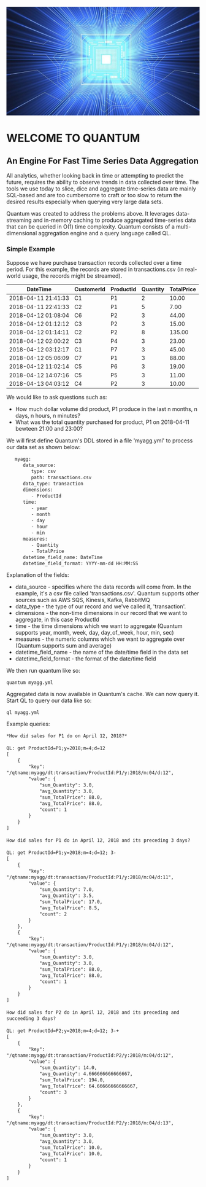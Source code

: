 ![ScreenShot](images/quantum.jpg)
<h1>WELCOME TO QUANTUM</h1>

<h2>An Engine For Fast Time Series Data Aggregation</h2>

All analytics, whether looking back in time or attempting to predict the future, requires the ability to observe trends in data collected over time.
The tools we use today to slice, dice and aggregate time-series data are mainly SQL-based and are too cumbersome to craft or too slow to return the
desired results especially when querying very large data sets.

Quantum was created to address the problems above. It leverages data-streaming and in-memory caching to produce aggregated time-series data that can
be queried in O(1) time complexity. Quantum consists of a multi-dimensional aggregation engine and a query language called QL. 

<h3>Simple Example</h3>

Suppose we have purchase transaction records collected over a time period.
For this example, the records are stored in transactions.csv (in real-world usage, the records might be streamed).

|DateTime|CustomerId|ProductId|Quantity|TotalPrice|
|------- |----------|---------|--------|----------|
|2018-04-11 21:41:33|C1|P1|2|10.00|
|2018-04-11 22:41:33|C2|P1|5|7.00|
|2018-04-12 01:08:04|C6|P2|3|44.00|
|2018-04-12 01:12:12|C3|P2|3|15.00|
|2018-04-12 01:14:11|C2|P2|8|135.00|
|2018-04-12 02:00:22|C3|P4|3|23.00|
|2018-04-12 03:12:17|C1|P7|3|45.00|
|2018-04-12 05:06:09|C7|P1|3|88.00|
|2018-04-12 11:02:14|C5|P6|3|19.00|
|2018-04-12 14:07:16|C5|P5|3|11.00|
|2018-04-13 04:03:12|C4|P2|3|10.00|

We would like to ask questions such as:

* How much dollar volume did product, P1 produce in the last n months, n days, n hours, n minutes?
* What was the total quantity purchased for product, P1 on 2018-04-11 bewteen 21:00 and 23:00?

We will first define Quantum's DDL stored in a file 'myagg.yml' to process our data set as shown below:
```
   myagg:
      data_source:
         type: csv
         path: transactions.csv
      data_type: transaction
      dimensions:
         - ProductId
      time:
         - year
         - month
         - day
         - hour
         - min
      measures:
         - Quantity
         - TotalPrice
      datetime_field_name: DateTime
      datetime_field_format: YYYY-mm-dd HH:MM:SS
```

Explanation of the fields:

* data_source - specifies where the data records will come from. In the example, it's a csv file called 'transactions.csv'. Quantum supports other sources such as AWS SQS, Kinesis, Kafka, RabbitMQ
* data_type - the type of our record and we've called it, 'transaction'.
* dimensions - the non-time dimensions in our record that we want to aggregate, in this case ProductId
* time - the time dimensions which we want to aggregate (Quantum supports year, month, week, day, day_of_week, hour, min, sec)
* measures - the numeric columns which we want to aggregate over (Quantum supports sum and average)
* datetime_field_name - the name of the date/time field in the data set
* datetime_field_format - the format of the date/time field

We then run quantum like so:

    quantum myagg.yml

Aggregated data is now available in Quantum's cache. We can now query it. Start QL to query our data like so:

    ql myagg.yml

Example queries:

```
*How did sales for P1 do on April 12, 2018?*

QL: get ProductId=P1;y=2018;m=4;d=12
[
    {
        "key": "/qtname:myagg/dt:transaction/ProductId:P1/y:2018/m:04/d:12",
        "value": {
            "sum_Quantity": 3.0,
            "avg_Quantity": 3.0,
            "sum_TotalPrice": 88.0,
            "avg_TotalPrice": 88.0,
            "count": 1
        }
    }
]

How did sales for P1 do in April 12, 2018 and its preceding 3 days?

QL: get ProductId=P1;y=2018;m=4;d=12; 3-
[
    {
        "key": "/qtname:myagg/dt:transaction/ProductId:P1/y:2018/m:04/d:11",
        "value": {
            "sum_Quantity": 7.0,
            "avg_Quantity": 3.5,
            "sum_TotalPrice": 17.0,
            "avg_TotalPrice": 8.5,
            "count": 2
        }
    },
    {
        "key": "/qtname:myagg/dt:transaction/ProductId:P1/y:2018/m:04/d:12",
        "value": {
            "sum_Quantity": 3.0,
            "avg_Quantity": 3.0,
            "sum_TotalPrice": 88.0,
            "avg_TotalPrice": 88.0,
            "count": 1
        }
    }
]

How did sales for P2 do in April 12, 2018 and its preceding and succeeding 3 days?

QL: get ProductId=P2;y=2018;m=4;d=12; 3-+
[
    {
        "key": "/qtname:myagg/dt:transaction/ProductId:P2/y:2018/m:04/d:12",
        "value": {
            "sum_Quantity": 14.0,
            "avg_Quantity": 4.666666666666667,
            "sum_TotalPrice": 194.0,
            "avg_TotalPrice": 64.66666666666667,
            "count": 3
        }
    },
    {
        "key": "/qtname:myagg/dt:transaction/ProductId:P2/y:2018/m:04/d:13",
        "value": {
            "sum_Quantity": 3.0,
            "avg_Quantity": 3.0,
            "sum_TotalPrice": 10.0,
            "avg_TotalPrice": 10.0,
            "count": 1
        }
    }
]
```









